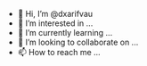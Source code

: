 - 👋 Hi, I’m @dxarifvau
- 👀 I’m interested in ...
- 🌱 I’m currently learning ...
- 💞️ I’m looking to collaborate on ...
- 📫 How to reach me ...

<!---
dxarifvau/dxarifvau is a ✨ special ✨ repository because its `README.md` (this file) appears on your GitHub profile.
You can click the Preview link to take a look at your changes.
--->
